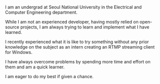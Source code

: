 I am an undergrad at Seoul National University in the Electrical and Computer Engineering department.

While I am not an experienced developer, having mostly relied on open-source projects, I am always trying to learn and implement what I have learned.

I recently experienced what it is like to try something without any prior knowledge on the subject as an intern creating an RTMP streaming client for Windows.

I have always overcome problems by spending more time and effort on them and am a quick learner.

I am eager to do my best if given a chance.
